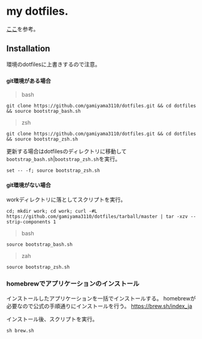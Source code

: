 # my dotfiles.
[ここ](https://github.com/mathiasbynens/dotfiles)を参考。

## Installation
環境のdotfilesに上書きするので注意。

### 
#### git環境がある場合
> bash
```
git clone https://github.com/gamiyama3110/dotfiles.git && cd dotfiles && source bootstrap_bash.sh
```

> zsh
```
git clone https://github.com/gamiyama3110/dotfiles.git && cd dotfiles && source bootstrap_zsh.sh
```

更新する場合はdotfilesのディレクトリに移動して`bootstrap_bash.sh`|`bootstrap_zsh.sh`を実行。

```
set -- -f; source bootstrap_zsh.sh
```

#### git環境がない場合
workディレクトリに落としてスクリプトを実行。
```
cd; mkdir work; cd work; curl -#L https://github.com/gamiyama3110/dotfiles/tarball/master | tar -xzv --strip-components 1
```

> bash
```
source bootstrap_bash.sh
```

> zah
```
source bootstrap_zsh.sh
```

### homebrewでアプリケーションのインストール
インストールしたアプリケーションを一括でインストールする。
homebrewが必要なので公式の手順通りにインストールを行う。
https://brew.sh/index_ja

インストール後、スクリプトを実行。
```
sh brew.sh
```
